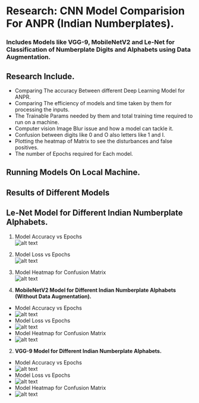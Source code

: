 # Research: CNN Model Comparision For ANPR (Indian Numberplates).
### Includes Models like VGG-9, MobileNetV2 and Le-Net for Classification of Numberplate Digits and Alphabets using Data Augmentation.
## Research Include.
- Comparing The accuracy Between different Deep Learning Model for ANPR.
- Comparing The efficiency of models and time taken by them for processing the inputs.
- The Trainable Params needed by them and total training time required to run on a machine.
- Computer vision Image Blur issue and how a model can tackle it.
- Confusion between digits like 0 and O also letters like 1 and I.
- Plotting the heatmap of Matrix to see the disturbances and false positives.
- The number of Epochs required for Each model.

## Running Models On Local Machine.

## Results of Different Models

## Le-Net Model for Different Indian Numberplate Alphabets.
 1. Model Accuracy vs Epochs <br/>
  ![alt text](https://github.com/droidy12527/DeepLearningModelComparision/blob/master/Le-Net%20Acc.jpeg?raw=true)
 2. Model Loss vs Epochs <br/>
  ![alt text](https://github.com/droidy12527/DeepLearningModelComparision/blob/master/Le-Net%20Loss.jpeg?raw=true)
 3. Model Heatmap for Confusion Matrix <br/>
  ![alt text](https://github.com/droidy12527/DeepLearningModelComparision/blob/master/Le-Net%20Heatmap.jpeg?raw=true)

2. **MobileNetV2 Model for Different Indian Numberplate Alphabets (Without Data Augmentation).**
  - Model Accuracy vs Epochs
  - ![alt text](https://github.com/droidy12527/DeepLearningModelComparision/blob/master/MobileNetV2%20Acc.jpeg?raw=true)
  - Model Loss vs Epochs
  - ![alt text](https://github.com/droidy12527/DeepLearningModelComparision/blob/master/MobileNetV2%20Loss.jpeg?raw=true)
  - Model Heatmap for Confusion Matrix
  - ![alt text](https://github.com/droidy12527/DeepLearningModelComparision/blob/master/MobileNetV2%20Heatmap.jpeg?raw=true)

2. **VGG-9 Model for Different Indian Numberplate Alphabets.**
  - Model Accuracy vs Epochs
  - ![alt text](https://github.com/droidy12527/DeepLearningModelComparision/blob/master/VGG%20Accuracy.jpeg?raw=true)
  - Model Loss vs Epochs
  - ![alt text](https://github.com/droidy12527/DeepLearningModelComparision/blob/master/VGG%20Loss.jpeg?raw=true)
  - Model Heatmap for Confusion Matrix
  - ![alt text](https://github.com/droidy12527/DeepLearningModelComparision/blob/master/VGG%20Heatmap.jpeg?raw=true)
